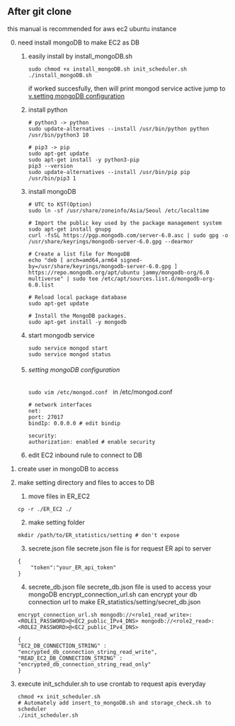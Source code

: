 ## After git clone

this manual is recommended for aws ec2 ubuntu instance

0. need install mongoDB to make EC2 as DB
    1) easily install by install_mongoDB.sh
        ```
        sudo chmod +x install_mongoDB.sh init_scheduler.sh
        ./install_mongoDB.sh
        ```

        if worked succesfully, then will print mongod service active
        jump to [v.setting mongoDB configuration](#setting-mongoDB-configuration)
    2) install python
        ```
        # python3 -> python
        sudo update-alternatives --install /usr/bin/python python /usr/bin/python3 10

        # pip3 -> pip
        sudo apt-get update
        sudo apt-get install -y python3-pip
        pip3 --version
        sudo update-alternatives --install /usr/bin/pip pip /usr/bin/pip3 1
        ```
    3) install mongoDB
        ```
        # UTC to KST(Option)
        sudo ln -sf /usr/share/zoneinfo/Asia/Seoul /etc/localtime
            
        # Import the public key used by the package management system
        sudo apt-get install gnupg
        curl -fsSL https://pgp.mongodb.com/server-6.0.asc | sudo gpg -o /usr/share/keyrings/mongodb-server-6.0.gpg --dearmor
        
        # Create a list file for MongoDB
        echo "deb [ arch=amd64,arm64 signed-by=/usr/share/keyrings/mongodb-server-6.0.gpg ] https://repo.mongodb.org/apt/ubuntu jammy/mongodb-org/6.0 multiverse" | sudo tee /etc/apt/sources.list.d/mongodb-org-6.0.list
        
        # Reload local package database
        sudo apt-get update

        # Install the MongoDB packages.
        sudo apt-get install -y mongodb
        ```
    4) start mongodb service
        ```
        sudo service mongod start
        sudo service mongod status
        ```
    5) ###### setting mongoDB configuration
        ```sudo vim /etc/mongod.conf```
        &nbsp;
        in /etc/mongod.conf
        ```
        # network interfaces
        net:
        port: 27017
        bindIp: 0.0.0.0 # edit bindip

        security:
        authorization: enabled # enable security
        ```
    6) edit EC2 inbound rule to connect to DB
        &nbsp;

1. create user in mongoDB to access
&nbsp;
2. make setting directory and files to acces to DB
    1) move files in ER_EC2
    ```
    cp -r ./ER_EC2 ./
    ```
    2) make setting folder
    ```
    mkdir /path/to/ER_statistics/setting # don't expose
    ```
    3) secrete.json file
    secrete.json file is for request ER api to server
    ```
    {
        "token":"your_ER_api_token"
    }
    ```
    
    4) secrete_db.json file
    secrete_db.json file is used to access your mongoDB
    encrypt_connection_url.sh can encrypt your db connection url to make ER_statistics/setting/secret_db.json
    ```
    encrypt_connection_url.sh mongodb://<role1_read_write>:<ROLE1_PASSWORD>@<EC2_public_IPv4_DNS> mongodb://<role2_read>:<ROLE2_PASSWORD>@<EC2_public_IPv4_DNS>
    ``` 
    ```
    {
    "EC2_DB_CONNECTION_STRING" : "encrypted_db_connection_string_read_write",
    "READ_EC2_DB_CONNECTION_STRING" : "encrypted_db_connection_string_read_only"
    }
    ```

3. execute init_schduler.sh to use crontab to request apis everyday
   	```
    chmod +x init_scheduler.sh
    # Automately add insert_to_mongoDB.sh and storage_check.sh to scheduler
    ./init_scheduler.sh
   	```    
    
